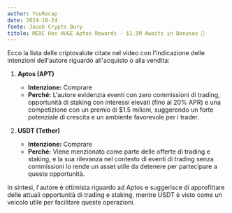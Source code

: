 ```yaml
---
author: YouRecap
date: 2024-10-24
fonte: Jacob Crypto Bury
titolo: MEXC Has HUGE Aptos Rewards - $1.5M Awaits in Bonuses 🫢
---
```


Ecco la lista delle criptovalute citate nel video con l'indicazione delle intenzioni dell'autore riguardo all'acquisto o alla vendita:

1. **Aptos (APT)**
   - **Intenzione:** Comprare
   - **Perché:** L'autore evidenzia eventi con zero commissioni di trading, opportunità di staking con interessi elevati (fino al 20% APR) e una competizione con un premio di $1.5 milioni, suggerendo un forte potenziale di crescita e un ambiente favorevole per i trader.

2. **USDT (Tether)**
   - **Intenzione:** Comprare
   - **Perché:** Viene menzionato come parte delle offerte di trading e staking, e la sua rilevanza nel contesto di eventi di trading senza commissioni lo rende un asset utile da detenere per partecipare a queste opportunità.

In sintesi, l'autore è ottimista riguardo ad Aptos e suggerisce di approfittare delle attuali opportunità di trading e staking, mentre USDT è visto come un veicolo utile per facilitare queste operazioni.
